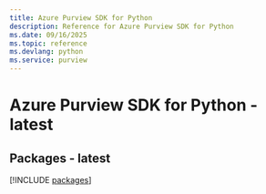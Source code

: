 ```yaml
---
title: Azure Purview SDK for Python
description: Reference for Azure Purview SDK for Python
ms.date: 09/16/2025
ms.topic: reference
ms.devlang: python
ms.service: purview
---
```

# Azure Purview SDK for Python - latest
## Packages - latest
[!INCLUDE [packages](purview-index.md)]